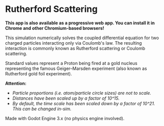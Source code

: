 # Rutherford Scattering

**This app is also available as a progressive web app. You can install it in Chrome and other Chromium-based browsers!**

This simulation numerically solves the coupled differential equation for two charged particles interacting only via Coulomb's law.
The resulting interaction is commonly known as Rutherford scattering or Coulomb scattering.

Standard values represent a Proton being fired at a gold nucleus representing the famous Geiger–Marsden experiment (also known as Rutherford gold foil experiment).

**Attention:**

* _Particle proportions (i.e. atom/particle circle sizes) are not to scale._
* _Distances have been scaled up by a factor of 10^15._
* _By default, the time scale has been scaled down by a factor of 10^21. This can be changed in-sim._

Made with Godot Engine 3.x (no physics engine involved).
